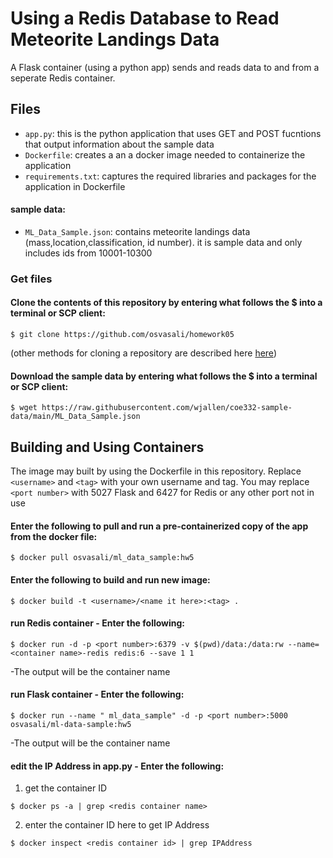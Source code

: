 # Using a Redis Database to Read Meteorite Landings Data

A Flask container (using a python app) sends and reads data to and from a seperate Redis container.  

## Files
- ```app.py```: this is the python application that uses GET and POST fucntions that output information about the sample data 
- ```Dockerfile```: creates a an a docker image needed to containerize the application
- ```requirements.txt```: captures the required libraries and packages for the application in Dockerfile
#### sample data:
- ```ML_Data_Sample.json```: contains meteorite landings data (mass,location,classification, id number). it is sample data and only includes ids from 10001-10300 

### Get files

#### Clone the contents of this repository by entering what follows the $ into a terminal or SCP client:

```
$ git clone https://github.com/osvasali/homework05
```

(other methods for cloning a repository are described here [here](https://docs.github.com/en/repositories/creating-and-managing-repositories/cloning-a-repository))

#### Download the sample data by entering what follows the $ into a terminal or SCP client:

```
$ wget https://raw.githubusercontent.com/wjallen/coe332-sample-data/main/ML_Data_Sample.json
```

## Building and Using Containers

The image may built by using the Dockerfile in this repository.
Replace `<username>` and `<tag>` with your own username and tag.
You may replace `<port number>` with 5027 Flask and 6427 for Redis or any other port not in use

#### Enter the following to pull and run a pre-containerized copy of the app from the docker file:

```
$ docker pull osvasali/ml_data_sample:hw5
```
####  Enter the following to build and run new image:

```
$ docker build -t <username>/<name it here>:<tag> .
```

####  run Redis container - Enter the following:

```
$ docker run -d -p <port number>:6379 -v $(pwd)/data:/data:rw --name=<container name>-redis redis:6 --save 1 1
```

-The output will be the container name

####  run Flask container - Enter the following:

```
$ docker run --name " ml_data_sample" -d -p <port number>:5000 osvasali/ml-data-sample:hw5
```

-The output will be the container name

#### edit the IP Address in app.py - Enter the following:

1) get the container ID
```
$ docker ps -a | grep <redis container name>
```

2) enter the container ID here to get IP Address
```
$ docker inspect <redis container id> | grep IPAddress
```


